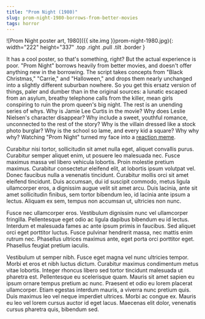 ```yaml
---
title: "Prom Night (1980)"
slug: prom-night-1980-borrows-from-better-movies
tags: horror
---
```


![Prom Night poster art, 1980]({{ site.img }}prom-night-1980.jpg){: width="222" height="337" .top .right .pull .tilt .border }

It has a cool poster, so that's something, right? But the actual experience is poor. "Prom Night" borrows heavily from better movies, and doesn't offer anything new in the borrowing.  <!--more-->The script takes concepts from "Black Christmas," "Carrie," and "Halloween," and drops them nearly unchanged into a slightly different suburban nowhere. So you get this ersatz version of things, paler and dumber than in the original sources: a lunatic escaped from an asylum, breathy telephone calls from the killer, mean girls conspiring to ruin the prom queen's big night. The rest is an unending series of whys. Why is Jamie Lee Curtis in the movie? Why does Leslie Nielsen's character disappear? Why include a sweet, youthful romance, unconnected to the rest of the story? Why is the villain dressed like a stock photo burglar? Why is the school so lame, and every kid a square? Why why why? Watching "Prom Night" turned my face into a [reaction meme](https://duckduckgo.com/?q=Confused+Reporter+Jonathan+Swan&iax=images&ia=images).

Curabitur nisi tortor, sollicitudin sit amet nulla eget, aliquet convallis purus. Curabitur semper aliquet enim, ut posuere leo malesuada nec. Fusce maximus massa vel libero vehicula lobortis. Proin molestie pretium maximus. Curabitur consectetur eleifend elit, at lobortis ipsum volutpat vel. Donec faucibus nulla a venenatis tincidunt. Curabitur mollis orci sit amet eleifend tincidunt. Duis accumsan, dui id suscipit commodo, metus ligula ullamcorper eros, a dignissim augue velit sit amet arcu. Duis lacinia, ante sit amet sollicitudin finibus, sem tortor bibendum leo, id lacinia ante ipsum a lectus. Aliquam ex sem, tempus non accumsan ut, ultricies non nunc.

Fusce nec ullamcorper eros. Vestibulum dignissim nunc vel ullamcorper fringilla. Pellentesque eget odio ac ligula dapibus bibendum eu id lectus. Interdum et malesuada fames ac ante ipsum primis in faucibus. Sed aliquet orci eget porttitor luctus. Fusce pulvinar hendrerit massa, nec mattis enim rutrum nec. Phasellus ultrices maximus ante, eget porta orci porttitor eget. Phasellus feugiat pretium iaculis.

Vestibulum ut semper nibh. Fusce eget magna vel nunc ultricies tempor. Morbi et eros et nibh luctus dictum. Curabitur maximus condimentum metus vitae lobortis. Integer rhoncus libero sed tortor tincidunt malesuada ut pharetra est. Pellentesque eu scelerisque quam. Mauris sit amet sapien eu ipsum ornare tempus pretium ac nunc. Praesent et odio eu lorem placerat ullamcorper. Etiam egestas interdum mauris, a viverra nunc pretium quis. Duis maximus leo vel neque imperdiet ultrices. Morbi ac congue ex. Mauris eu leo vel lorem cursus auctor id eget lacus. Maecenas elit dolor, venenatis cursus pharetra quis, bibendum sed.
